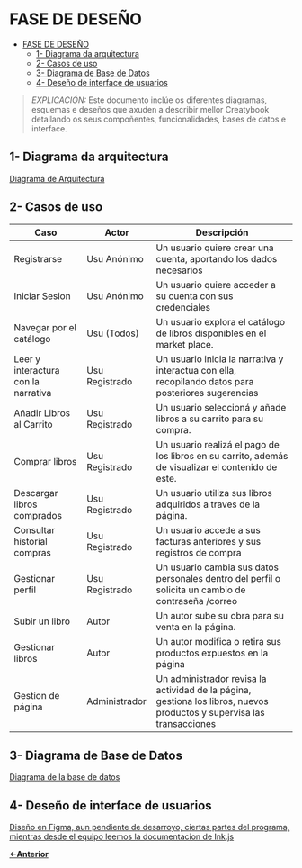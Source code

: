 # FASE DE DESEÑO

- [FASE DE DESEÑO](#fase-de-deseño)
  - [1- Diagrama da arquitectura](#1--diagrama-da-arquitectura)
  - [2- Casos de uso](#2--casos-de-uso)
  - [3- Diagrama de Base de Datos](#3--diagrama-de-base-de-datos)
  - [4- Deseño de interface de usuarios](#4--deseño-de-interface-de-usuarios)

> *EXPLICACIÓN:* Este documento inclúe os diferentes diagramas, esquemas e deseños que axuden a describir mellor Creatybook detallando os seus compoñentes, funcionalidades, bases de datos e interface.

## 1- Diagrama da arquitectura

[Diagrama de Arquitectura](./img/diagrama_arqu.png)

## 2- Casos de uso

| Caso                                | Actor          | Descripción                                                                                                            |
|-------------------------------------|----------------|------------------------------------------------------------------------------------------------------------------------|
| Registrarse                         | Usu Anónimo    | Un usuario quiere crear una cuenta, aportando los dados necesarios                                                     |
| Iniciar Sesion                      | Usu Anónimo    | Un usuario quiere acceder a su cuenta con sus credenciales                                                             |
| Navegar por el catálogo             | Usu (Todos)    | Un usuario explora el catálogo de libros disponibles en el market place.                                               |
| Leer y interactura con la narrativa | Usu Registrado | Un usuario inicia la narrativa y interactua con ella, recopilando datos para posteriores sugerencias                   |
| Añadir Libros al Carrito            | Usu Registrado | Un usuario seleccioná y añade libros a su carrito para su compra.                                                      |
| Comprar libros                      | Usu Registrado | Un usuario realizá el pago de los libros en su carrito, además de visualizar el contenido de este.                     |
| Descargar libros comprados          | Usu Registrado | Un usuario utiliza sus libros adquiridos a traves de la página.                                                        |
| Consultar historial compras         | Usu Registrado | Un usuario accede a sus facturas anteriores y sus registros de compra                                                  |
| Gestionar perfil                    | Usu Registrado | Un usuario cambia sus datos personales dentro del perfil o solicita un cambio de contraseña /correo                    |
| Subir un libro                      | Autor          | Un autor sube su obra para su venta en la página.                                                                      |
| Gestionar libros                    | Autor          | Un autor modifica o retira sus productos expuestos en la página                                                        |
| Gestion de página                   | Administrador  | Un administrador revisa la actividad de la página, gestiona los libros, nuevos productos y supervisa las transacciones |

## 3- Diagrama de Base de Datos

[Diagrama de la base de datos](./img/diagrama_bd.png)

## 4- Deseño de interface de usuarios

[Diseño en Figma, aun pendiente de desarroyo, ciertas partes del programa, mientras desde el equipo leemos la documentacion de Ink.js](https://www.figma.com/design/hycIRuFIyNZrk2KMTfJNzu/Untitled?node-id=0-1&p=f&t=AbEN9U05hYwveHru-0)

[**<-Anterior**](../README.md)